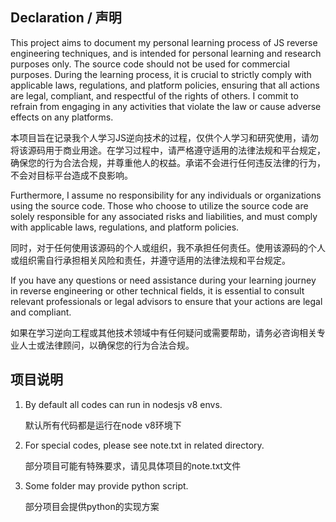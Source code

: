## Declaration / 声明
This project aims to document my personal learning process of JS reverse engineering techniques, and is intended for personal learning and research purposes only. The source code should not be used for commercial purposes. During the learning process, it is crucial to strictly comply with applicable laws, regulations, and platform policies, ensuring that all actions are legal, compliant, and respectful of the rights of others. I commit to refrain from engaging in any activities that violate the law or cause adverse effects on any platforms.

本项目旨在记录我个人学习JS逆向技术的过程，仅供个人学习和研究使用，请勿将该源码用于商业用途。在学习过程中，请严格遵守适用的法律法规和平台规定，确保您的行为合法合规，并尊重他人的权益。承诺不会进行任何违反法律的行为，不会对目标平台造成不良影响。

Furthermore, I assume no responsibility for any individuals or organizations using the source code. Those who choose to utilize the source code are solely responsible for any associated risks and liabilities, and must comply with applicable laws, regulations, and platform policies.

同时，对于任何使用该源码的个人或组织，我不承担任何责任。使用该源码的个人或组织需自行承担相关风险和责任，并遵守适用的法律法规和平台规定。

If you have any questions or need assistance during your learning journey in reverse engineering or other technical fields, it is essential to consult relevant professionals or legal advisors to ensure that your actions are legal and compliant.

如果在学习逆向工程或其他技术领域中有任何疑问或需要帮助，请务必咨询相关专业人士或法律顾问，以确保您的行为合法合规。

## 项目说明
1. By default all codes can run in nodesjs v8 envs.
    
    默认所有代码都是运行在node v8环境下


2. For special codes, please see note.txt in related directory.

    部分项目可能有特殊要求，请见具体项目的note.txt文件


3. Some folder may provide python script.

    部分项目会提供python的实现方案

